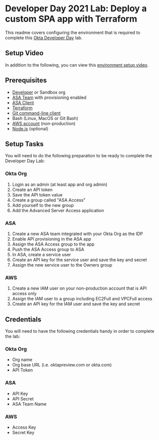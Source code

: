 # Developer Day 2021 Lab: Deploy a custom SPA app with Terraform
This readme covers configuring the environment that is required to complete this [Okta Developer Day](https://www.okta.com/developerday/) lab.
## Setup Video
In addition to the following, you can view this [environment setup video](https://www.youtube.com/watch?v=zhVWF4cKgW0).
## Prerequisites
- [Developer](https://developer.okta.com/signup/) or Sandbox org
- [ASA Team](https://app.scaleft.com/p/signupV2) with provisioning enabled
- [ASA Client](https://help.okta.com/asa/en-us/Content/Topics/Adv_Server_Access/docs/sft.htm)
- [Terraform](https://www.terraform.io/downloads.html)
- [Git command-line client](https://git-scm.com/downloads)
- Bash (Linux, MacOS or Git Bash)
- [AWS account](https://aws.amazon.com/free) (non-production)
- [Node.js](https://nodejs.org/en/download/) (optional)


## Setup Tasks
You will need to do the following preparation to be ready to complete the Developer Day Lab:
### Okta Org
1. Login as an admin (at least app and org admin)
2. Create an API token
3. Save the API token value
4. Create a group called "ASA Access"
5. Add yourself to the new group
6. Add the Advanced Server Access application
### ASA
1. Create a new ASA team integrated with your Okta Org as the IDP
2. Enable API provisioning in the ASA app
3. Assign the ASA Access group to the app
4. Push the ASA Access group to ASA
5. In ASA, create a service user
6. Create an API key for the service user and save the key and secret
7. Assign the new service user to the Owners group
### AWS
1. Create a new IAM user on your non-production account that is API access only
2. Assign the IAM user to a group including EC2Full and VPCFull access
3. Create an API key for the IAM user and save the key and secret

## Credentials
You will need to have the following credentials handy in order to complete the lab:
### Okta Org
- Org name
- Org base URL (i.e. oktapreview.com or okta.com)
- API Token
### ASA
- API Key
- API Secret
- ASA Team Name
### AWS
- Access Key
- Secret Key
